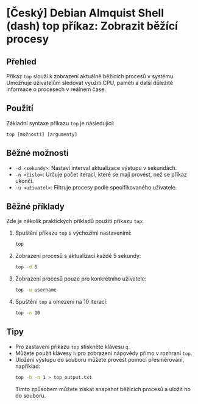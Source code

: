 # [Český] Debian Almquist Shell (dash) top příkaz: Zobrazit běžící procesy

## Přehled
Příkaz `top` slouží k zobrazení aktuálně běžících procesů v systému. Umožňuje uživatelům sledovat využití CPU, paměti a další důležité informace o procesech v reálném čase.

## Použití
Základní syntaxe příkazu `top` je následující:

```
top [možnosti] [argumenty]
```

## Běžné možnosti
- `-d <sekundy>`: Nastaví interval aktualizace výstupu v sekundách.
- `-n <číslo>`: Určuje počet iterací, které se mají provést, než se příkaz ukončí.
- `-u <uživatel>`: Filtruje procesy podle specifikovaného uživatele.

## Běžné příklady
Zde je několik praktických příkladů použití příkazu `top`:

1. Spuštění příkazu `top` s výchozími nastaveními:
   ```bash
   top
   ```

2. Zobrazení procesů s aktualizací každé 5 sekundy:
   ```bash
   top -d 5
   ```

3. Zobrazení procesů pouze pro konkrétního uživatele:
   ```bash
   top -u username
   ```

4. Spuštění `top` a omezení na 10 iterací:
   ```bash
   top -n 10
   ```

## Tipy
- Pro zastavení příkazu `top` stiskněte klávesu `q`.
- Můžete použít klávesy `h` pro zobrazení nápovědy přímo v rozhraní `top`.
- Uložení výstupu do souboru můžete provést pomocí přesměrování, například:
  ```bash
  top -b -n 1 > top_output.txt
  ```
  Tímto způsobem můžete získat snapshot běžících procesů a uložit ho do souboru.